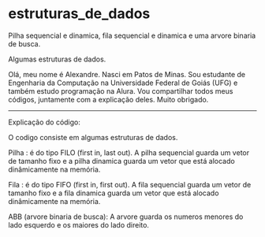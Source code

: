 # estruturas_de_dados
Pilha sequencial e dinamica, fila sequencial e dinamica e uma arvore binaria de busca.

Algumas estruturas de dados.

Olá, meu nome é Alexandre. Nasci em Patos de Minas. Sou estudante de Engenharia da Computação na Universidade Federal de Goiás (UFG) e também estudo programação na Alura. Vou compartilhar todos meus códigos, juntamente com a explicação deles. Muito obrigado.

________________________________________________________________________________________________________________________

Explicação do código:

O codigo consiste em algumas estruturas de dados.

Pilha : é do tipo FILO (first in, last out). A pilha sequencial guarda um vetor de tamanho fixo e a pilha dinamica guarda um vetor que está alocado dinâmicamente na memória.

Fila : é do tipo FIFO (first in, first out). A fila sequencial guarda um vetor de tamanho fixo e a fila dinamica guarda um vetor que está alocado dinâmicamente na memória.

ABB (arvore binaria de busca): A arvore guarda os numeros menores do lado esquerdo e os maiores do lado direito. 
